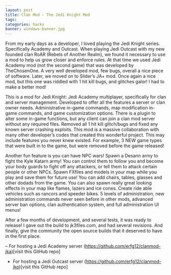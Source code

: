 ```yaml
---
layout: post
title: Clan Mod - The Jedi Knight Mod
tags:
categories: hacks
banner: windows-banner.jpg
---
```


From my early days as a developer, I loved playing the Jedi Knight series. Specifically Academy and Outcast. When playing Jedi Outcast with my new founded clan RoAR (Rebels of Another Realm), we found it necessary to use a mod to help us grow closer and enforce rules. At that time we used Jedi Academy mod (not the second game) that was developed by TheChosenOne. A very well developed mod, few bugs, overall a nice piece of software. Later, we moved on to Slider’s JA+ mod. Once again a nice mod, but this one was riddled with 1 hit kill bugs, and glitches galor! I had to make a better mod!

This is a mod for Jedi Knight: Jedi Academy multiplayer, specifically for clan and server management. Developed to offer all the features a server or clan owner needs. Administrative in-game commands, map modification in-game commands, and game customization options. There is a plugin to alter some in-game functions, but any client can join a clan mod server without any required files. Removed all 1 hit kill glitch/bugs and fixed any known server crashing exploits. This mod is a massive collaboration with many other developer’s codes that created this wonderful project. This may include features you never knew existed. For example, 3 NEW game types that were built in to the game, but were removed before the game released!

Another fun feature is you can have NPC wars! Spawn a Desann army to fight the Kyle Katarn army! You can control them to follow you and become your body guards to fight off any attackers, or tell them to attack certain people or other NPCs. Spawn FXfiles and models in your map while you play and save them for future use! You can add chairs, tables, glasses and other dodads from the game. You can also spawn really great looking effects in your map like flames, lazers and ice cones. Create ride able vehicles such as rancors and speeder bikes. 5 levels of administration, new administration commands never seen before in other mods, advanced server ban options, clan authentication system, and full administration UI menus!

After a few months of development, and several tests, it was ready to release! I gave out the build to jk3files.com, and had several revisions. And finally, give the community the open source builds that it deserved to have in the first place.

– For hosting a Jedi Academy server (https://github.com/erfg12/clanmod-jka)[visit this GitHub repo]

- For hosting a Jedi Outcast server (https://github.com/erfg12/clanmod-jko)[visit this GitHub repo]
